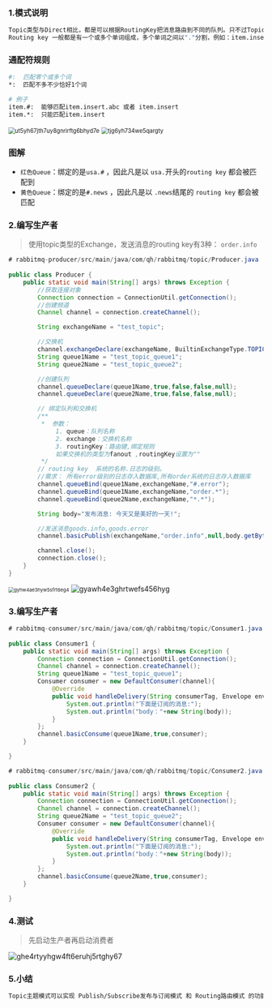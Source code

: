 ### 1.模式说明

```bash
Topic类型与Direct相比，都是可以根据RoutingKey把消息路由到不同的队列。只不过Topic类型Exchange可以让队列在绑定Routing key 的时候使用通配符！
Routing key 一般都是有一个或多个单词组成，多个单词之间以"."分割，例如：item.insert
```

### 通配符规则

```bash
#:  匹配零个或多个词
*:  匹配不多不少恰好1个词
```

```bash
# 例子
item.#:  能够匹配item.insert.abc 或者 item.insert
item.*:  只能匹配item.insert
```

<img src="https://cdn.staticaly.com/gh/quinhua/pics@main/markdown/ut5yh67jth7uy8gnrirftg6bhyd7e.3da3v7dj9we0.webp" alt="ut5yh67jth7uy8gnrirftg6bhyd7e" style="zoom:80%;" />

<img src="https://cdn.staticaly.com/gh/quinhua/pics@main/markdown/tjg6yh734we5qargty.1tofkqn3nq0w.webp" alt="tjg6yh734we5qargty" style="zoom:80%;" />

### 图解

- `红色Queue`：绑定的是`usa.#` ，因此凡是以 `usa.`开头的`routing key` 都会被匹配到
- `黄色Queue`：绑定的是`#.news` ，因此凡是以 `.news`结尾的 `routing key` 都会被匹配

### 2.编写生产者

> 使用topic类型的Exchange，发送消息的routing key有3种： `order.info`

```java
# rabbitmq-producer/src/main/java/com/qh/rabbitmq/topic/Producer.java
    
public class Producer {
    public static void main(String[] args) throws Exception {
        //获取连接对象
        Connection connection = ConnectionUtil.getConnection();
        //创建频道
        Channel channel = connection.createChannel();

        String exchangeName = "test_topic";

        //交换机
        channel.exchangeDeclare(exchangeName, BuiltinExchangeType.TOPIC,true,false,false,null);
        String queue1Name = "test_topic_queue1";
        String queue2Name = "test_topic_queue2";

        //创建队列
        channel.queueDeclare(queue1Name,true,false,false,null);
        channel.queueDeclare(queue2Name,true,false,false,null);

        // 绑定队列和交换机
        /**
         *  参数：
             1. queue：队列名称
             2. exchange：交换机名称
             3. routingKey：路由键,绑定规则
             如果交换机的类型为fanout ,routingKey设置为""
         */
        // routing key  系统的名称.日志的级别。
        //需求： 所有error级别的日志存入数据库,所有order系统的日志存入数据库
        channel.queueBind(queue1Name,exchangeName,"#.error");
        channel.queueBind(queue1Name,exchangeName,"order.*");
        channel.queueBind(queue2Name,exchangeName,"*.*");

        String body="发布消息: 今天又是美好的一天!";

        //发送消息goods.info,goods.error
        channel.basicPublish(exchangeName,"order.info",null,body.getBytes());

        channel.close();
        connection.close();
    }
}
```

<img src="https://cdn.staticaly.com/gh/quinhua/pics@main/markdown/gyhw4ae3hyw5sfrt6eg4.7boxit80h9k0.webp" alt="gyhw4ae3hyw5sfrt6eg4" style="zoom: 67%;" />

<img src="https://cdn.staticaly.com/gh/quinhua/pics@main/markdown/gyawh4e3ghrtwefs456hyg.24bnkbt7fyhs.webp" alt="gyawh4e3ghrtwefs456hyg"  />

### 3.编写生产者

```java
# rabbitmq-consumer/src/main/java/com/qh/rabbitmq/topic/Consumer1.java
    
public class Consumer1 {
    public static void main(String[] args) throws Exception {
        Connection connection = ConnectionUtil.getConnection();
        Channel channel = connection.createChannel();
        String queue1Name = "test_topic_queue1";
        Consumer consumer = new DefaultConsumer(channel){
            @Override
            public void handleDelivery(String consumerTag, Envelope envelope, AMQP.BasicProperties properties, byte[] body) throws IOException {
                System.out.println("下面是订阅的消息:");
                System.out.println("body："+new String(body));
            }
        };
        channel.basicConsume(queue1Name,true,consumer);
    }

}
```

```java
# rabbitmq-consumer/src/main/java/com/qh/rabbitmq/topic/Consumer2.java
    
public class Consumer2 {
    public static void main(String[] args) throws Exception {
        Connection connection = ConnectionUtil.getConnection();
        Channel channel = connection.createChannel();
        String queue2Name = "test_topic_queue2";
        Consumer consumer = new DefaultConsumer(channel){
            @Override
            public void handleDelivery(String consumerTag, Envelope envelope, AMQP.BasicProperties properties, byte[] body) throws IOException {
                System.out.println("下面是订阅的消息:");
                System.out.println("body："+new String(body));
            }
        };
        channel.basicConsume(queue2Name,true,consumer);
    }

}
```

### 4.测试

> 先启动生产者再启动消费者

![ghe4rtyyhgw4ft6eruhj5rtghy67](https://cdn.staticaly.com/gh/quinhua/pics@main/markdown/ghe4rtyyhgw4ft6eruhj5rtghy67.4smyryje72w0.webp)

### 5.小结

```bash
Topic主题模式可以实现 Publish/Subscribe发布与订阅模式 和 Routing路由模式 的功能；只是Topic在配置routing key 的时候可以使用通配符，显得更加灵活。
```

